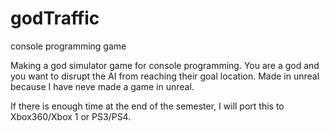 # godTraffic
console programming game

Making a god simulator game for console programming. 
You are a god and you want to disrupt the AI from reaching their goal location.
Made in unreal because I have neve made a game in unreal.

If there is enough time at the end of the semester,
 I will port this to Xbox360/Xbox 1 or PS3/PS4.